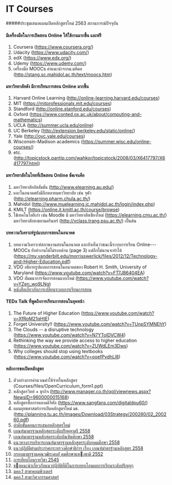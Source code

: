 # IT Courses
#####ประชุมเสนอแผนเปิดหลักสูตรใหม่ 2563
สถานการณ์ปัจจุบัน
#### มีเครื่องมือในการเปิดสอน Online ให้ใช้งานมากขึ้น และฟรี
  1. Coursera (https://www.coursera.org/)
  1. Udacity (https://www.udacity.com/)
  1. edX (https://www.edx.org/)
  1. Udemy (https://www.udemy.com/)
  1. เครื่องมือ MOOCs คำแนะนำจากม.มหิดล (http://stang.sc.mahidol.ac.th/text/moocs.htm)
#### มหาวิทยาลัยดัง มีการเรียนการสอน Online มากขึ้น  
  1. Harvard Online Learning (http://online-learning.harvard.edu/courses)
  1. MIT (https://mitprofessionalx.mit.edu/courses)
  1. Standford (http://online.stanford.edu/courses)
  1. Oxford (https://www.conted.ox.ac.uk/about/computing-and-mathematics)
  1. UCLA (http://summer.ucla.edu/online)
  1. UC Berkeley (http://extension.berkeley.edu/static/online/)
  1. Yale (http://oyc.yale.edu/courses)
  1. Wisconsin-Madison academics (https://summer.wisc.edu/online-courses/)
  1. etc. (http://topicstock.pantip.com/wahkor/topicstock/2008/03/X6417797/X6417797.html)
#### มหาวิทยาลัยในไทยที่เปิดสอน Online ชัดเจนคือ
  1. มหาวิทยาลัยอัสสัมชัน (http://www.elearning.au.edu/)
  1. และในอนาคตยังมีอีกหลายมหาวิทยาลัย เช่น จุฬา (http://elearning.pharm.chula.ac.th/)
  1. Mahidol (http://www.muelearning.ic.mahidol.ac.th/login/index.php)  
  1. KMILT (https://online.it.kmitl.ac.th/course/browse)
  1. ใช้เทคโนโลยีเก่า เช่น Moodle มี มหาวิทยาลัยเชียงใหม่ (https://elearning.cmu.ac.th/) มหาวิทยาลัยสงขลานครินทร์ (http://vclass.trang.psu.ac.th/) เป็นต้น
  
  
#### บทความวิเคราะห์รูปแบบการสอนในอนาคต
1. บทความวิเคราะห์สภาพงานสอนในอนาคต และยังเห็นว่าขณะนี้ระบบการเรียน Online--- MOOCs ยังทำงานได้ไม่รอบด้าน (page 3) แต่อีกไม่นานจะทำได้ (https://my.vanderbilt.edu/morrisswerlick/files/2012/12/Technology-and-Higher-Education.pdf)
1. VDO อธิบายรูปแบบการสอนในอนาคตของ Robert H. Smith, University of Maryland (https://www.youtube.com/watch?v=FT7JB6404EA)
1. VDO สัมมนาการจัดการสอนแบบใหม่ (https://www.youtube.com/watch?v=YZen_wo9LNg)
1. [หนังสือเกี่ยวกับการเปลี่ยนระบบการเรียนการสอน](https://books.google.co.th/books?id=_XfQDAAAQBAJ&pg=PA121&dq=disruptive+technology+in+higher+education&hl=en&sa=X&ved=0ahUKEwidg5H35I_TAhWFfLwKHf3rC_YQ6AEIKjAD#v=onepage&q=disruptive%20technology%20in%20higher%20education&f=false)
#### TEDx Talk ที่พูดถึงการเรียนการสอนในยุคหน้า
  1. The Future of Higher Education (https://www.youtube.com/watch?v=XfRoM21qHtE)
  1. Forget University!! (https://www.youtube.com/watch?v=TUnpSYMNEhY)
  1. The Clouds -- a disruptive technology (https://www.youtube.com/watch?v=N7YToIDVCW4)
  1. Rethinking the way we provide access to higher education (https://www.youtube.com/watch?v=ZUWdLEm3Dws)
  1. Why colleges should stop using textbooks (https://www.youtube.com/watch?v=ooefPvdhLl8)
#### หลักการขอเปิดหลักสูตร
  1. ตัวอย่างการคำนวณค่าใช้จ่ายในหลักสูตร (Courses/files/OpenCurriculum_form1.ppt)
  1. หลักสูตรวิทย์ + ธุรกิจ (http://www.manager.co.th/qol/viewnews.aspx?NewsID=9600000015168)
  1. หลักสูตรสื่อการตลาดดิจิทัล (https://www.sangfans.com/digitaldpu60/)
  1. แผนยุทธศาสตร์การเปิดหลักสูตรใหม่ มธ. (http://planning.tu.ac.th/images/Download/03Strategy/200260/02_200260.pdf)
  1. [ลำดับขั้นตอนการเสนอหลักสูตรใหม่](http://academic.udru.ac.th/~reg/images/05_%E0%B8%81%E0%B8%B2%E0%B8%A3%E0%B9%80%E0%B8%AA%E0%B8%99%E0%B8%AD%E0%B8%82%E0%B8%AD%E0%B8%AD%E0%B8%99%E0%B8%A1%E0%B8%95%E0%B8%AB%E0%B8%A5%E0%B8%81%E0%B8%AA%E0%B8%95%E0%B8%A3%E0%B9%83%E0%B8%AB%E0%B8%A1.PDF)
  1. [เกณฑ์มาตรฐานหลักสุตรระดับปริญญาตรี 2558](http://www.mua.go.th/users/he-commission/doc/law/ohec%20law/2558%20gradu%202558.PDF)
  1. [เกณฑ์มาตรฐานหลักสุตรระดับบัณฑิตศึกษา 2558](http://www.mua.go.th/users/he-commission/doc/law/ohec%20law/2558%20post%20G%202558.PDF)
  1. [แนวทางการบริหารเกณฑ์มาตรฐานหลักสูตรระดับอุดมศึกษา 2558](http://www.mua.go.th/users/he-commission/doc/law/ohec%20law/2558%20ad%20cur%20Gui%202558.PDF)
  1. [แนวปฏิบัติตำมประกำศกระทรวงศึกษำธิกำร เรื่อง เกณฑ์มำตรฐำนหลักสูตร 2558](http://www.mua.go.th/users/he-commission/doc/law/ohec%20law/2559%20ad%20cur%20gui-2.pdf)
  1. [กรอบมาตรฐานคุณวุฒิระดบอั ุดมศึกษาแหงชาติ 2552](http://www.mua.go.th/users/he-commission/doc/law/ministry%20law/1-36%20TQF%202552.pdf)
  1. [การเทียบโอนรายวิชา 2545](http://www.mua.go.th/users/he-commission/doc/law/ministry%20law/1-29%20transfer%20credit%202545.pdf)
  1. [ขอแนะนําเกี่ยวกับแนวปฏิบัติที่ดีในการเทยบโอนผลการเรียนระดับปริญญา](http://www.mua.go.th/users/he-commission/doc/law/ministry%20law/1-30%20dvice-%20transfer%20credit.pdf)
  1. [มคอ.1 สาขาคอมพิวเตอร์](http://www.mua.go.th/users/he-commission/doc/law/ministry%20law/1-38%20TQF2%20computer2552.pdf)
  1. [มคอ.1 สาขาวิศวกรรมศาสตร์](http://www.mua.go.th/users/he-commission/doc/law/ministry%20law/1-47%20TQF%20engineer%202553.pdf)
